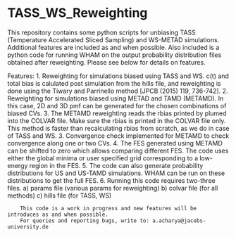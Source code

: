 # TASS_WS_Reweighting
This repository contains some python scripts for unbiasing TASS (Temperature Accelerated Sliced Sampling) and WS-METAD simulations. Additional features are included as and when possible. Also included is a python code for running WHAM on the output probability distribution files obtained after reweighting.
Please see below for details on features.

Features:
        1. Reweighting for simulations biased using TASS and WS. c(t) and total bias is 
           calulated post simulation from the hills file, and reweighting is done using 
           the Tiwary and Parrinello method [JPCB (2015) 119, 736-742].
        2. Reweighting for simulations biased using METAD and TAMD (METAMD). In this case, 
           2D and 3D pmf can be generated for the chosen combinations of biased CVs.
        3. The METAMD reweighting reads the rbias printed by plumed into the COLVAR file.
           Make sure the rbias is printed in the COLVAR file only. This method is faster
           than recalculating rbias from scratch, as we do in case of TASS and WS.
        3. Convergence check implemented for METAMD to check convergence along one or two
           CVs.
        4. The FES generated using METAMD can be shifted to zero which allows comparing
           different FES. The code uses either the global minima or user specified grid
           corresponding to a low-energy region in the FES.
        5. The code can also generate probability distributions for US and US-TAMD 
           simulations. WHAM can be run on these distributions to get the full FES.
        6. Running this code requires two-three files. a) params file (various params for reweighting)
                                                       b) colvar file (for all methods)
                                                       c) hills file (for TASS, WS)
        
        This code is a work in progress and new features will be introduces as and when possible.
        For queries and reporting bugs, write to: a.acharya@jacobs-university.de 
